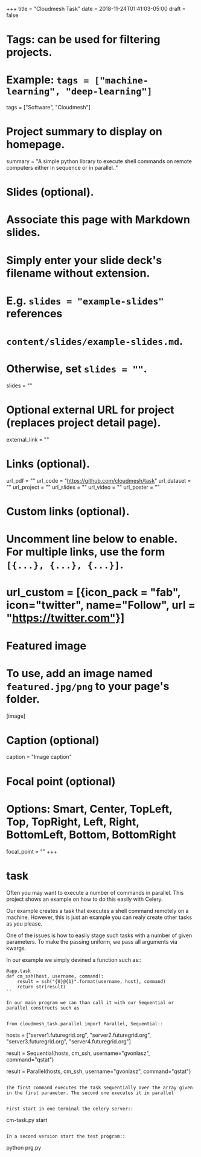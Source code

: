 +++
title = "Cloudmesh Task"
date = 2018-11-24T01:41:03-05:00
draft = false

# Tags: can be used for filtering projects.
# Example: `tags = ["machine-learning", "deep-learning"]`
tags = ["Software", "Cloudmesh"]

# Project summary to display on homepage. 
summary = "A simple python library to execute shell commands on remote computers either in sequence or in parallel.."

# Slides (optional).
#   Associate this page with Markdown slides.
#   Simply enter your slide deck's filename without extension.
#   E.g. `slides = "example-slides"` references 
#   `content/slides/example-slides.md`.
#   Otherwise, set `slides = ""`.
slides = ""

# Optional external URL for project (replaces project detail page).
external_link = ""

# Links (optional).
url_pdf = ""
url_code = "https://github.com/cloudmesh/task"
url_dataset = ""
url_project = ""
url_slides = ""
url_video = ""
url_poster = ""

# Custom links (optional).
#   Uncomment line below to enable. For multiple links, use the form `[{...}, {...}, {...}]`.
# url_custom = [{icon_pack = "fab", icon="twitter", name="Follow", url = "https://twitter.com"}]

# Featured image
# To use, add an image named `featured.jpg/png` to your page's folder. 
[image]
  # Caption (optional)
  caption = "Image caption"

  # Focal point (optional)
  # Options: Smart, Center, TopLeft, Top, TopRight, Left, Right, BottomLeft, Bottom, BottomRight
  focal_point = ""
+++

# task

Often you may want to execute a number of commands in parallel. This
project shows an example on how to do this easily with Celery. 

Our example creates a task that executes a shell command remotely on a
machine. However, this is just an example you can realy create other
tasks as you please.

One of the issues is how to easily stage such tasks with a number of
given parameters. To make the passing uniform, we pass all arguments
via kwargs.

In our example we simply devined a function such as::

```
@app.task
def cm_ssh(host, username, command):
    result = ssh("{0}@{1}".format(username, host), command)
    return str(result)
``

In our main program we can than call it with our Sequential or
parallel constructs such as 


from cloudmesh_task.parallel import Parallel, Sequential::

```
  hosts = ["server1.futuregrid.org",
           "server2.futuregrid.org",
           "server3.futuregrid.org",
           "server4.futuregrid.org"]

  result = Sequential(hosts, cm_ssh, 
                      username="gvonlasz", 
                      command="qstat")

  result = Parallel(hosts, cm_ssh, 
                    username="gvonlasz", 
                    command="qstat")
```

The first command executes the task sequentially over the array given
in the first parameter. The second one executes it in parallel


First start in one terminal the celery server::

```
  cm-task.py start
```

In a second version start the test program::

```
  python prg.py
```
